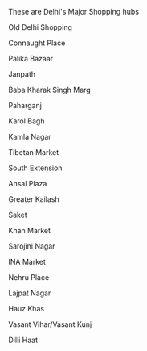 These are Delhi's Major Shopping hubs

Old Delhi Shopping

Connaught Place

Palika Bazaar

Janpath

Baba Kharak Singh Marg

Paharganj

Karol Bagh

Kamla Nagar

Tibetan Market

South Extension

Ansal Plaza

Greater Kailash

Saket

Khan Market

Sarojini Nagar

INA Market

Nehru Place

Lajpat Nagar

Hauz Khas

Vasant Vihar/Vasant Kunj

Dilli Haat
